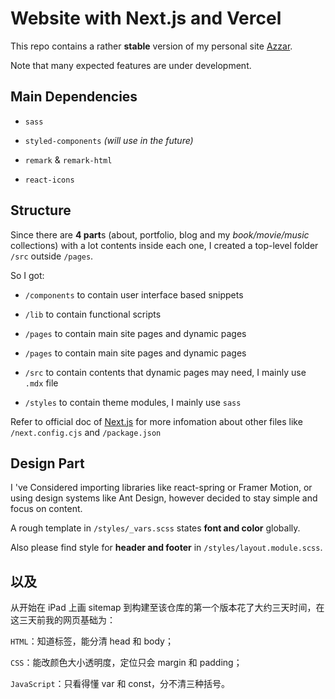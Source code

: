 # Website with Next.js and Vercel

This repo contains a rather **stable** version of my personal site [Azzar](http://ivork.me 'Azzar').

Note that many expected features are under development.

## Main Dependencies

- `sass`

- `styled-components` _(will use in the future)_

- `remark` & `remark-html`

- `react-icons`

## Structure

Since there are **4 part**s (about, portfolio, blog and my _book/movie/music_ collections) with a lot contents inside each one, I created a top-level folder `/src` outside `/pages`.

So I got:

- `/components` to contain user interface based snippets

- `/lib` to contain functional scripts

- `/pages` to contain main site pages and dynamic pages

- `/pages` to contain main site pages and dynamic pages

- `/src` to contain contents that dynamic pages may need, I mainly use `.mdx` file

- `/styles` to contain theme modules, I mainly use `sass`

Refer to official doc of [Next.js](https://nextjs.org/ 'Next.js') for more infomation about other files like `/next.config.cjs` and `/package.json`

## Design Part

I 've Considered importing libraries like react-spring or Framer Motion, or using design systems like Ant Design, however decided to stay simple and focus on content.

A rough template in `/styles/_vars.scss` states **font and color** globally.

Also please find style for **header and footer** in `/styles/layout.module.scss`.

## 以及

从开始在 iPad 上画 sitemap 到构建至该仓库的第一个版本花了大约三天时间，在这三天前我的网页基础为：

`HTML`：知道标签，能分清 head 和 body；

`CSS`：能改颜色大小透明度，定位只会 margin 和 padding；

`JavaScript`：只看得懂 var 和 const，分不清三种括号。
